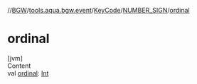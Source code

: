 //[BGW](../../../../index.md)/[tools.aqua.bgw.event](../../index.md)/[KeyCode](../index.md)/[NUMBER_SIGN](index.md)/[ordinal](ordinal.md)



# ordinal  
[jvm]  
Content  
val [ordinal](ordinal.md): [Int](https://kotlinlang.org/api/latest/jvm/stdlib/kotlin/-int/index.html)  



